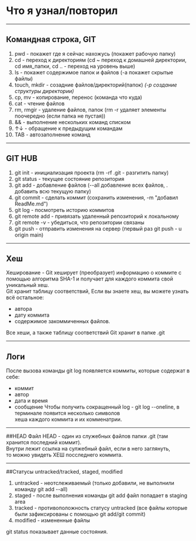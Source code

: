 # Что я узнал/повторил


---


## Командная строка, **GIT**
1. pwd - покажет где я сейчас нахожусь (покажет рабочую папку)
2. cd - переход к директориям (cd ~ переход к домашней директории, cd имя_папки, cd .. - переход на уровень выше)
3. ls - покажет содержимое папок и файлов (-a покажет скрытые файлы)
4. touch, mkdir - созадние файлов/директорий(папок) *(-p создание структуры директории)*
5. cp, mv - копирование, перенос (команда что куда)
6. cat - чтение файлов
7. rm, rmgir - удаление файлов, папок (rm -r удаляет элементы поочередно (если папка не пустая))
8. && - выполнение нескольких команд списком
9. ↑↓ - обращение к предыдущим командам
10. TAB - автозаполнение команд


---


## **GIT HUB**
1. git init - инициализация проекта (rm -rf .git - разгитить папку)
2. git status - текущее состояние репозитория
3. git add - добавление файлов (--all добавление всех файлов, . добавить всю текущую папку)
4. git commit - сделать коммит (сохранить изменения, -m "добавил ReadMe.md")
5. git log - посмотреть историю коммитов
6. git remote add - привязать удаленный репозиторий к локальному
7. git remote -v - убедиться, что репозитории связаны
8. git push - отправить изменения на сервер (первый раз git push - u origin main)


---

## Хеш
Хеширование - Git хеширует (преобразует) информацию о коммите с помощью алгоритма SHA-1 
и получает для каждого коммита свой уникальный хеш.  
Git хранит таблицу соответствий, Если вы знаете хеш, вы можете узнать всё остальное: 
* автора 
* дату коммита 
* содержимое закоммиченных файлов.

Все хеши, а также таблицу соответствий Git хранит в папке .git

---

## Логи
После вызова команды git log появляется коммиты, которые содержат в себе:
* коммит
* автор
* дата и время
* сообщение
Чтобы получить сокращенный log - git log --oneline, в терминале появится несколько символов  
хеша каждого коммита и их комменатрии.

---

##HEAD
Файл HEAD - один из служебных файлов папки .git (там хранится последний коммит).  
Внутри лежит ссылка на сулжебный файл, если в него заглянуть,  
то можно увидеть ХЕШ посследнего коммита.


---

##Статусы untracked/tracked, staged, modified
1. untracked - неотслеживаемый (только добавили, не выполнили команду git add --all)
2. staged - после выполнения команды git add файл попадает в staging area
3. tracked - противоположность статусу untracked (все файлы которые были зафиксированы с помощью git add/git commit)
4. modified - измененные файлы

git status показывает данные состояния. 

